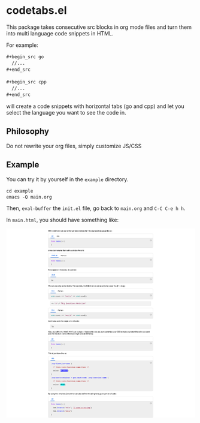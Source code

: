 # codetabs.el

This package takes consecutive src blocks in org mode files and turn them into multi language code snippets in HTML.

For example:

``` org
#+begin_src go
  //...
#+end_src

#+begin_src cpp
  //...
#+end_src
```

will create a code snippets with horizontal tabs (go and cpp) and let you select the language you want to see the code in.

## Philosophy

Do not rewrite your org files, simply customize JS/CSS

## Example

You can try it by yourself in the `example` directory.

```
cd example
emacs -Q main.org
```

Then, `eval-buffer` the `init.el` file, go back to `main.org` and `C-C C-e h h`.

In `main.html`, you should have something like:

![screenshot](./assets/screenshot.png)

